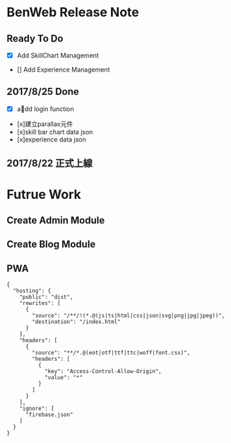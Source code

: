 # BenWeb Release Note
## Ready To Do
- [x] Add SkillChart Management
- [] Add Experience Management
## 2017/8/25 Done
- [X] add login function
- [x]建立parallax元件
- [x]skill bar chart data json 
- [x]experience data json 
## 2017/8/22 正式上線
# Futrue Work
## Create Admin Module
## Create Blog Module
## PWA


```
{
  "hosting": {
    "public": "dist",
    "rewrites": [
      {
        "source": "/**/!(*.@(js|ts|html|css|json|svg|png|jpg|jpeg))",
        "destination": "/index.html"
      }
    ],
    "headers": [
      {
        "source": "**/*.@(eot|otf|ttf|ttc|woff|font.css)",
        "headers": [
          {
            "key": "Access-Control-Allow-Origin",
            "value": "*"
          }
        ]
      }
    ],
    "ignore": [
      "firebase.json"
    ]
  }
}

```
